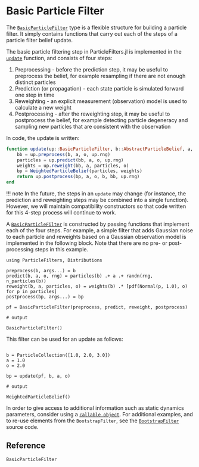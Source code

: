 # Basic Particle Filter

The [`BasicParticleFilter`](@ref) type is a flexible structure for building a particle filter. It simply contains functions that carry out each of the steps of a particle filter belief update.

The basic particle filtering step in ParticleFilters.jl is implemented in the [`update`](@ref) function, and consists of four steps:

1. Preprocessing - before the prediction step, it may be useful to preprocess the belief, for example resampling if there are not enough distinct particles
2. Prediction (or propagation) - each state particle is simulated forward one step in time
3. Reweighting - an explicit measurement (observation) model is used to calculate a new weight
4. Postprocessing - after the reweighting step, it may be useful to postprocess the belief, for example detecting particle degeneracy and sampling new particles that are consistent with the observation

In code, the update is written:
```julia
function update(up::BasicParticleFilter, b::AbstractParticleBelief, a, o)
    bb = up.preprocess(b, a, o, up.rng)
    particles = up.predict(bb, a, o, up.rng)
    weights = up.reweight(bb, a, particles, o)
    bp = WeightedParticleBelief(particles, weights)
    return up.postprocess(bp, a, o, b, bb, up.rng)
end
```

!!! note
    In the future, the steps in an `update` may change (for instance, the prediction and reweighting steps may be combined into a single function). However, we will maintain compatibility constructors so that code written for this 4-step process will continue to work.

A [`BasicParticleFilter`](@ref) is constructed by passing functions that implement each of the four steps. For example, a simple filter that adds Gaussian noise to each particle and reweights based on a Gaussian observation model is implemented in the following block. Note that there are no pre- or post-processing steps in this example.

```jldoctest basic; output=false, filter=r"BasicParticleFilter.*" => s"BasicParticleFilter"
using ParticleFilters, Distributions

preprocess(b, args...) = b
predict(b, a, o, rng) = particles(b) .+ a .+ randn(rng, n_particles(b))
reweight(b, a, particles, o) = weights(b) .* [pdf(Normal(p, 1.0), o) for p in particles]
postprocess(bp, args...) = bp

pf = BasicParticleFilter(preprocess, predict, reweight, postprocess)

# output

BasicParticleFilter()

```

This filter can be used for an update as follows:

```jldoctest basic; output=false, filter=r"WeightedParticleBelief.*" => s"WeightedParticleBelief"

b = ParticleCollection([1.0, 2.0, 3.0])
a = 1.0
o = 2.0

bp = update(pf, b, a, o)

# output

WeightedParticleBelief()

```

In order to give access to additional information such as static dynamics parameters, consider using a [`callable object`](https://docs.julialang.org/en/v1/manual/methods/#Function-like-objects). For additional examples, and to re-use elements from the `BootstrapFilter`, see the [`BootstrapFilter`](@ref) source code.

## Reference

```@docs
BasicParticleFilter
```
